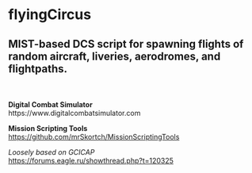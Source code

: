 # flyingCircus

<h2>MIST-based DCS script for spawning flights of random aircraft, liveries, aerodromes, and flightpaths.</h2>
<br>
<br>
<b>Digital Combat Simulator</b>
<br>https://www.digitalcombatsimulator.com

<b>Mission Scripting Tools</b>
<br>https://github.com/mrSkortch/MissionScriptingTools

<i>Loosely based on GCICAP</i>
<br>https://forums.eagle.ru/showthread.php?t=120325
